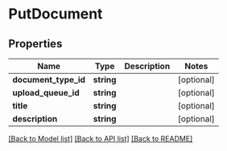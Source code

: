 # PutDocument

## Properties

 Name                 | Type       | Description | Notes      
----------------------|------------|-------------|------------
 **document_type_id** | **string** |             | [optional] 
 **upload_queue_id**  | **string** |             | [optional] 
 **title**            | **string** |             | [optional] 
 **description**      | **string** |             | [optional] 

[[Back to Model list]](../../README.md#documentation-for-models) [[Back to API list]](../../README.md#documentation-for-api-endpoints) [[Back to README]](../../README.md)


